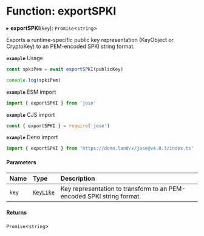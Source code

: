 # Function: exportSPKI

▸ **exportSPKI**(`key`): `Promise`<`string`\>

Exports a runtime-specific public key representation (KeyObject or CryptoKey) to an PEM-encoded SPKI string format.

**`example`** Usage
```js
const spkiPem = await exportSPKI(publicKey)

console.log(spkiPem)
```

**`example`** ESM import
```js
import { exportSPKI } from 'jose'
```

**`example`** CJS import
```js
const { exportSPKI } = require('jose')
```

**`example`** Deno import
```js
import { exportSPKI } from 'https://deno.land/x/jose@v4.0.3/index.ts'
```

#### Parameters

| Name | Type | Description |
| :------ | :------ | :------ |
| `key` | [`KeyLike`](../types/types.KeyLike.md) | Key representation to transform to an PEM-encoded SPKI string format. |

#### Returns

`Promise`<`string`\>
